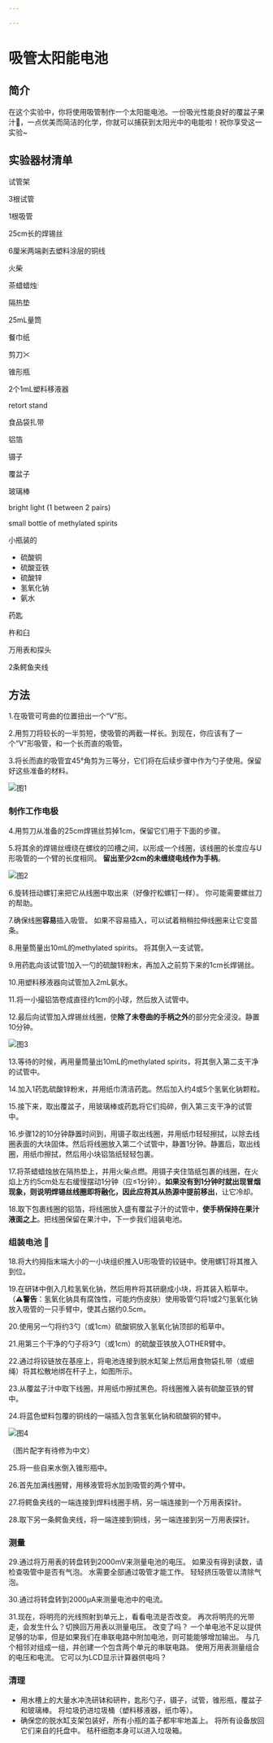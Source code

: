 ```yaml
---

---
```


# 吸管太阳能电池

## 简介

在这个实验中，你将使用吸管制作一个太阳能电池。一份吸光性能良好的覆盆子果汁🍹，一点优美而简洁的化学，你就可以捕获到太阳光中的电能啦！祝你享受这一实验~

## 实验器材清单

试管架

3根试管

1根吸管

25cm长的焊锡丝

6厘米两端剥去塑料涂层的铜线

火柴

茶蜡蜡烛🕯

隔热垫

25mL量筒

餐巾纸

剪刀✂

锥形瓶

2个1mL塑料移液器

retort stand

食品袋扎带

铝箔

镊子

覆盆子

玻璃棒

bright light (1 between 2 pairs)

small bottle of methylated spirits

小瓶装的

- 硫酸铜
- 硫酸亚铁
- 硫酸锌
- 氢氧化钠
- 氨水

药匙

杵和臼

万用表和探头

2条鳄鱼夹线

## 方法

1.在吸管可弯曲的位置扭出一个“V”形。

2.用剪刀将较长的一半剪短，使吸管的两截一样长。到现在，你应该有了一个“V"形吸管，和一个长而直的吸管。

3.将长而直的吸管宜45°角剪为三等分，它们将在后续步骤中作为勺子使用。保留好这些准备的材料。

![图1](../Images/image-20210124195553275.png)

### 制作工作电极

4.用剪刀从准备的25cm焊锡丝剪掉1cm，保留它们用于下面的步骤。

5.将其余的焊锡丝缠绕在螺纹的凹槽之间，以形成一个线圈，该线圈的长度应与U形吸管的一个臂的长度相同。 **留出至少2cm的未缠绕电线作为手柄**。

![图2](../Images/image-20210216113409672.png)

6.旋转扭动螺钉来把它从线圈中取出来（好像拧松螺钉一样）。 你可能需要螺丝刀的帮助。

7.确保线圈**容易**插入吸管。 如果不容易插入，可以试着稍稍拉伸线圈来让它变苗条。

8.用量筒量出10mL的methylated spirits。 将其倒入一支试管。

9.用药匙向该试管1加入一勺的硫酸锌粉末，再加入之前剪下来的1cm长焊锡丝。

10.用塑料移液器向试管加入2mL氨水。

11.将一小撮铝箔卷成直径约1cm的小球，然后放入试管中。

12.最后向试管加入焊锡丝线圈，使**除了未卷曲的手柄之外**的部分完全浸没。静置10分钟。

![图3](../Images/image-20210216121531766.png)

13.等待的时候，再用量筒量出10mL的methylated spirits，将其倒入第二支干净的试管中。

14.加入1药匙硫酸锌粉末，并用纸巾清洁药匙。然后加入约4或5个氢氧化钠颗粒。

15.接下来，取出覆盆子，用玻璃棒或药匙将它们捣碎，倒入第三支干净的试管中。

16.步骤12的10分钟静置时间到，用镊子取出线圈，并用纸巾轻轻擦拭，以除去线圈表面的大块固体。然后将线圈放入第二个试管中，静置1分钟。静置后，取出线圈，用纸巾擦拭，然后用小块铝箔纸轻轻包裹。

17.将茶蜡蜡烛放在隔热垫上，并用火柴点燃。用镊子夹住箔纸包裹的线圈，在火焰上方约5cm处左右缓慢摆动1分钟（应≤1分钟）。**如果没有到1分钟时就出现冒烟现象，则说明焊锡丝线圈即将融化，因此应将其从热源中提前移出**，让它冷却。

18.取下包裹线圈的铝箔，将线圈放入盛有覆盆子汁的试管中，**使手柄保持在果汁液面之上**。把线圈保留在果汁中，下一步我们组装电池。

### 组装电池 🚧

18.将大约拇指末端大小的一小块组织推入U形吸管的铰链中。使用螺钉将其推入到位。

19.在研钵中倒入几粒氢氧化钠，然后用杵将其研磨成小块，将其装入稻草中。 （**⚠警告**：氢氧化钠具有腐蚀性，可能灼伤皮肤）使用吸管勺将1或2勺氢氧化钠放入吸管的一只手臂中，使其占据约0.5cm。

20.使用另一勺将约3勺（或1cm）硫酸铜放入氢氧化钠顶部的稻草中。

21.用第三个干净的勺子将3勺（或1cm）的硫酸亚铁放入OTHER臂中。

22.通过将铰链放在基座上，将电池连接到脱水缸架上然后用食物袋扎带（或细绳）将其松散地绑在杆子上，如图所示。

23.从覆盆子汁中取下线圈，并用纸巾擦拭黑色。将线圈推入装有硫酸亚铁的臂中。

24.将蓝色塑料包覆的铜线的一端插入包含氢氧化钠和硫酸铜的臂中。

![图4](../Images/image-20210216122328951.png)

（图片配字有待修为中文）

25.将一些自来水倒入锥形瓶中。

26.首先加满线圈臂，用移液管将水加到吸管的两个臂中。

27.将鳄鱼夹线的一端连接到焊料线圈手柄，另一端连接到一个万用表探针。

28.取下另一条鳄鱼夹线，将一端连接到铜线，另一端连接到另一万用表探针。

### 测量

29.通过将万用表的转盘转到2000mV来测量电池的电压。 如果没有得到读数，请检查吸管中是否有气泡。 水需要全部通过吸管才能工作。 轻轻挤压吸管以清除气泡。

30.通过将转盘转到2000μA来测量电池中的电流。

31.现在，将明亮的光线照射到单元上，看看电流是否改变。 再次将明亮的光带走，会发生什么？切换回万用表以测量电压。 改变了吗？
  一个单电池不足以提供足够的功率，但是如果我们在串联电路中附加电池，则可能能够增加输出。 与几个相邻对组成一组，并创建一个包含两个单元的串联电路。 使用万用表测量组合的电压和电流。 它可以为LCD显示计算器供电吗？

### 清理

- 用水槽上的大量水冲洗研钵和研杵，匙形勺子，镊子，试管，锥形瓶，覆盆子和玻璃棒。 将垃圾扔进垃圾桶（塑料移液器，纸巾等）。
- 确保您的脱水缸支架包装好，所有小瓶的盖子都牢牢地盖上。 将所有设备放回它们来自的托盘中。 秸秆细胞本身可以进入垃圾箱。